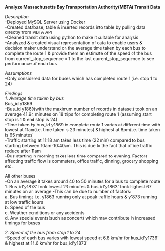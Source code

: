 **Analyze Massachusetts Bay Transportation Authority(MBTA) Transit Data**   

*Description*   
-Deployed MySQL Server using Docker   
-Created database, table & inserted records into table by pulling data directly from MBTA API   
-Cleaned transit data using python to make it suitable for analysis   
-Analyzed & created visual representation of data to enable users & decision maker understand on the average time taken by each bus to complete the route 1 & provide them  an estimate of the speed of the bus from current_stop_sequence = 1 to the last current_stop_sequence to see performance of each bus   

*Assumptions*  
-Only considered data for buses which has completed route 1 (i.e. stop 1 to 24)  

*Findings*  
*1. Average time taken by bus*  
Bus_id y1869  
   -Bus_id y1869(with the maximum number of records in dataset) took on an average 41.94 minutes on 18 trips for completing route 1 (assuming start stop is 1 & end stop is 24)  
   -Time taken by bus_id y1869 to complete route 1 varies at different time with lowest at 11am(i.e. time taken is 23 minutes) & highest at 8pm(i.e. time taken is 65 minutes)   
   -Traffic starting at 11:18 am takes less time (22 min) compared to bus starting between 10am-10:40am. This is due to the fact that office traffic reduce after 11am  
   -Bus starting in morning takes less time compared to evening. Factors affecting traffic flow is commuters, office traffic, dinning, grocery shopping etc.  

All other buses   
   -On an average it takes around 40 to 50 minutes for a bus to complete route 1. Bus_id'y1873' took lowest 23 minutes & bus_id'y1863' took highest 67 minutes on an average
   -This can be due to number of factors:   
       a. Bus timings i.e. y1863 running only at peak traffic hours & y1873 running at low traffic hours   
       b. Speed of the bus     
       c. Weather conditions or any accidents       
       d. Any special events(such as concert) which may contribute in increased timings for buses  

*2. Speed of the bus from stop 1 to 24*   
-Speed of each bus varies with lowest speed at 6.8 km/hr for bus_id'y1736' & highest at 14.6 km/hr for bus_id'y1873'   


